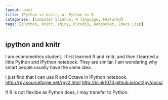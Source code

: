 ```yaml
---
layout: post
title: IPython vs knitr, or Python vs R
categories: [Computer Science, R language, Featured]
tags: [IPython, knitr, shiny, RStudio, Websocket, Emacs Lisp]
---
```




## ipython and knitr

I am econometrics student. I first learned R and knitr, and then I learned a little Python and IPython notebook. They are similar. I am wondering why smart people usually have the same idea.  

I just find that I can use R and Octave in IPython notebook.
http://rpy.sourceforge.net/rpy2.html
http://blink1073.github.io/oct2py/docs/

If R is not flexilbe as Python does, I may transfer to Python.
